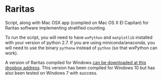 # Raritas

Script, along with Mac OSX app (compiled on Mac OS X El Capitan) for Raritas software implementing stratified counting.

To run the script, you will need to have `wxPython` and `matplotlib` installed with your version of python 2.7.
If you are using miniconda/anaconda, you will need to use the binary `pythonw` instead of `python` (so that wxPython can work).

A version of Raritas compiled for Windows [can be downloaded at this dropbox address](https://dl.dropboxusercontent.com/u/51394019/Raritas_PC.rar). This version has been compiled for Windows 10 but has also been tested on Windows 7 with success.
